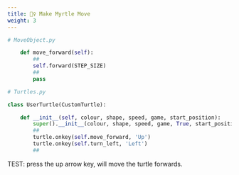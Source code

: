 ```yaml
---
title: 🏃‍♀️ Make Myrtle Move
weight: 3
---
```


```python
# MoveObject.py

    def move_forward(self):
        ##
        self.forward(STEP_SIZE)
        ##
        pass

```

```python
# Turtles.py

class UserTurtle(CustomTurtle):

    def __init__(self, colour, shape, speed, game, start_position):
        super().__init__(colour, shape, speed, game, True, start_position)
        ##
        turtle.onkey(self.move_forward, 'Up')
        turtle.onkey(self.turn_left, 'Left')
        ##

```

TEST: press the up arrow key, will move the turtle forwards.
